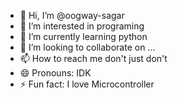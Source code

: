 - 👋 Hi, I’m @oogway-sagar
- 👀 I’m interested in programing
- 🌱 I’m currently learning python
- 💞️ I’m looking to collaborate on ...
- 📫 How to reach me don't just don't
- 😄 Pronouns: IDK
- ⚡ Fun fact: I love Microcontroller

<!---
oogway-sagar/oogway-sagar is a ✨ special ✨ repository because its `README.md` (this file) appears on your GitHub profile.
You can click the Preview link to take a look at your changes.
--->
